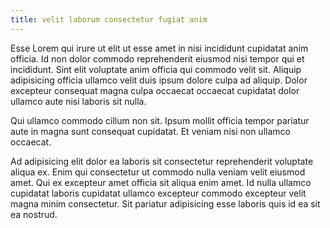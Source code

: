 ```yaml
---
title: velit laborum consectetur fugiat anim
---
```


Esse Lorem qui irure ut elit ut esse amet in nisi incididunt cupidatat anim officia. Id non dolor commodo reprehenderit eiusmod nisi tempor qui et incididunt. Sint elit voluptate anim officia qui commodo velit sit. Aliquip adipisicing officia ullamco velit duis ipsum dolore culpa ad aliquip. Dolor excepteur consequat magna culpa occaecat occaecat cupidatat dolor ullamco aute nisi laboris sit nulla.

Qui ullamco commodo cillum non sit. Ipsum mollit officia tempor pariatur aute in magna sunt consequat cupidatat. Et veniam nisi non ullamco occaecat.

Ad adipisicing elit dolor ea laboris sit consectetur reprehenderit voluptate aliqua ex. Enim qui consectetur ut commodo nulla veniam velit eiusmod amet. Qui ex excepteur amet officia sit aliqua enim amet. Id nulla ullamco cupidatat laboris cupidatat ullamco excepteur commodo excepteur velit magna minim consectetur. Sit pariatur adipisicing esse laboris quis id ea sit ea nostrud.
